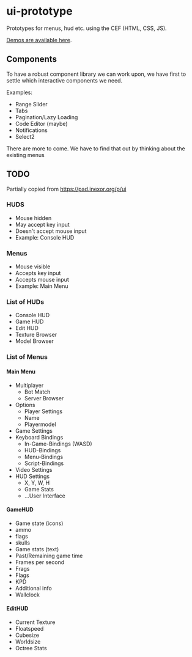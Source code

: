 ui-prototype
============

Prototypes for menus, hud etc. using the CEF (HTML, CSS, JS).

[Demos are available here](https://inexor-game.github.io/ui-prototype/).

## Components

To have a robust component library we can work upon, we have first to settle which interactive components we need.

Examples:
* Range Slider
* Tabs
* Pagination/Lazy Loading
* Code Editor (maybe)
* Notifications
* Select2

There are more to come. We have to find that out by thinking about the existing menus

## TODO

Partially copied from https://pad.inexor.org/p/ui

### HUDS
* Mouse hidden
* May accept key input
* Doesn't accept mouse input
* Example: Console HUD

### Menus
* Mouse visible
* Accepts key input
* Accepts mouse input
* Example: Main Menu

### List of HUDs

* Console HUD
* Game HUD
* Edit HUD
* Texture Browser
* Model Browser

### List of Menus

#### Main Menu
 * Multiplayer
   * Bot Match
   * Server Browser
 * Options
   * Player Settings
   * Name
   * Playermodel
 * Game Settings
  * Keyboard Bindings
    * In-Game-Bindings (WASD)
    * HUD-Bindings
    * Menu-Bindings
    * Script-Bindings
  * Video Settings
  * HUD Settings
    * X, Y, W, H
    * Game Stats
    * ...User Interface

#### GameHUD

* Game state (icons)
* ammo
* flags
* skulls
* Game stats (text)
* Past/Remaining game time
* Frames per second
* Frags
* Flags
* KPD
* Additional info
* Wallclock


#### EditHUD

* Current Texture
* Floatspeed
* Cubesize
* Worldsize
* Octree Stats

